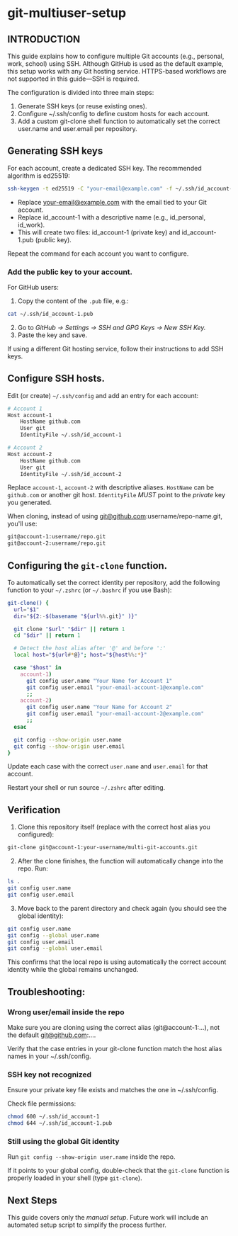 # git-multiuser-setup

## INTRODUCTION

This guide explains how to configure multiple Git accounts (e.g., personal, work, school) using SSH. Although GitHub is used as the default example, this setup works with any Git hosting service. HTTPS-based workflows are not supported in this guide—SSH is required.

The configuration is divided into three main steps:

1. Generate SSH keys (or reuse existing ones).
2. Configure ~/.ssh/config to define custom hosts for each account.
3. Add a custom git-clone shell function to automatically set the correct user.name and user.email per repository.


## Generating SSH keys

For each account, create a dedicated SSH key. The recommended algorithm is ed25519:

```bash
ssh-keygen -t ed25519 -C "your-email@example.com" -f ~/.ssh/id_account-1
```

- Replace your-email@example.com with the email tied to your Git account.
- Replace id_account-1 with a descriptive name (e.g., id_personal, id_work).
- This will create two files: id_account-1 (private key) and id_account-1.pub (public key).

Repeat the command for each account you want to configure.

### Add the public key to your account.

For GitHub users:

1. Copy the content of the `.pub` file, e.g.: 
```bash
cat ~/.ssh/id_account-1.pub
```

2. Go to *GitHub -> Settings -> SSH and GPG Keys -> New SSH Key.*
3. Paste the key and save.

If using a different Git hosting service, follow their instructions to add SSH keys.


## Configure SSH hosts.

Edit (or create) `~/.ssh/config` and add an entry for each account:

```bash
# Account 1
Host account-1
    HostName github.com
    User git
    IdentityFile ~/.ssh/id_account-1

# Account 2
Host account-2
    HostName github.com
    User git
    IdentityFile ~/.ssh/id_account-2
```

Replace `account-1`, `account-2` with descriptive aliases.
`HostName` can be `github.com` or another git host.
`IdentityFile` *MUST* point to the *private* key you generated.

When cloning, instead of using git@github.com:username/repo-name.git, you'll use:

```bash
git@account-1:username/repo.git
git@account-2:username/repo.git
```


## Configuring the `git-clone` function.

To automatically set the correct identity per repository, add the following function to your `~/.zshrc` (or `~/.bashrc` if you use Bash):

```bash
git-clone() {
  url="$1"
  dir="${2:-$(basename "${url%%.git}" )}"

  git clone "$url" "$dir" || return 1
  cd "$dir" || return 1

  # Detect the host alias after '@' and before ':'
  local host="${url#*@}"; host="${host%%:*}"

  case "$host" in
    account-1)
      git config user.name "Your Name for Account 1"
      git config user.email "your-email-account-1@example.com"
      ;;
    account-2)
      git config user.name "Your Name for Account 2"
      git config user.email "your-email-account-2@example.com"
      ;;
  esac

  git config --show-origin user.name
  git config --show-origin user.email
}
```

Update each case with the correct `user.name` and `user.email` for that account.

Restart your shell or run source `~/.zshrc` after editing.

## Verification

1. Clone this repository itself (replace with the correct host alias you configured):

```bash
git-clone git@account-1:your-username/multi-git-accounts.git
```

2. After the clone finishes, the function will automatically change into the repo. Run:

```bash
ls .
git config user.name
git config user.email
```

3. Move back to the parent directory and check again (you should see the global identity): 

```bash
git config user.name
git config --global user.name
git config user.email
git config --global user.email
```

This confirms that the local repo is using automatically the correct account identity while the global remains unchanged. 


## Troubleshooting:

### Wrong user/email inside the repo

Make sure you are cloning using the correct alias (git@account-1:...), not the default git@github.com:....

Verify that the case entries in your git-clone function match the host alias names in your ~/.ssh/config.

### SSH key not recognized

Ensure your private key file exists and matches the one in ~/.ssh/config.

Check file permissions:

```bash
chmod 600 ~/.ssh/id_account-1
chmod 644 ~/.ssh/id_account-1.pub
```

### Still using the global Git identity

Run `git config --show-origin user.name` inside the repo.

If it points to your global config, double-check that the `git-clone` function is properly loaded in your shell (type `git-clone`).

## Next Steps

This guide covers only the *manual setup*. Future work will include an automated setup script to simplify the process further.
